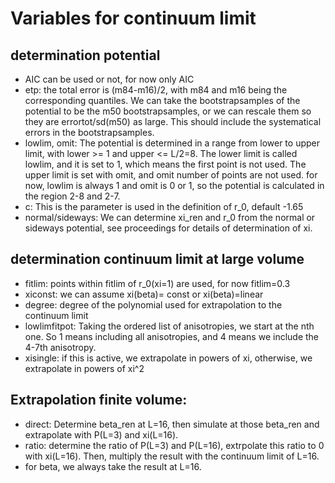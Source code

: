 # Variables for continuum limit

## determination potential

- AIC can be used or not, for now only AIC
- etp: the total error is (m84-m16)/2, with m84 and m16 being the corresponding quantiles. We can take the bootstrapsamples of the potential to be the m50 bootstrapsamples, or we can rescale them so they are errortot/sd(m50) as large. This should include the systematical errors in the bootstrapsamples.
- lowlim, omit: The potential is determined in a range from lower to upper limit, with lower >= 1 and upper <= L/2=8. The lower limit is called lowlim, and it is set to 1, which means the first point is not used. The upper limit is set with omit, and omit number of points are not used. for now, lowlim is always 1 and omit is 0 or 1, so the potential is calculated in the region 2-8 and 2-7.
- c: This is the parameter is used in the definition of r_0, default -1.65
- normal/sideways: We can determine xi_ren and r_0 from the normal or sideways potential, see proceedings for details of determination of xi.

## determination continuum limit at large volume

- fitlim: points within fitlim of r_0(xi=1) are used, for now fitlim=0.3
- xiconst: we can assume xi(beta)= const or xi(beta)=linear
- degree: degree of the polynomial used for extrapolation to the continuum limit
- lowlimfitpot: Taking the ordered list of anisotropies, we start at the nth one. So 1 means including all anisotropies, and 4 means we include the 4-7th anisotropy.
- xisingle: if this is active, we extrapolate in powers of xi, otherwise, we extrapolate in powers of xi^2

## Extrapolation finite volume:

- direct: Determine beta_ren at L=16, then simulate at those beta_ren and extrapolate with P(L=3) and xi(L=16).
- ratio: determine the ratio of P(L=3) and P(L=16), extrpolate this ratio to 0 with xi(L=16). Then, multiply the result with the continuum limit of L=16.
- for beta, we always take the result at L=16.